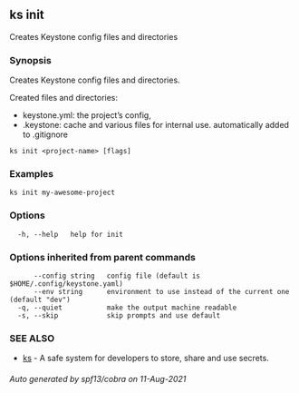 ## ks init

Creates Keystone config files and directories

### Synopsis

Creates Keystone config files and directories.

Created files and directories:
 - keystone.yml: the project’s config,
 - .keystone:    cache and various files for internal use. 
                 automatically added to .gitignore


```
ks init <project-name> [flags]
```

### Examples

```
ks init my-awesome-project
```

### Options

```
  -h, --help   help for init
```

### Options inherited from parent commands

```
      --config string   config file (default is $HOME/.config/keystone.yaml)
      --env string      environment to use instead of the current one (default "dev")
  -q, --quiet           make the output machine readable
  -s, --skip            skip prompts and use default
```

### SEE ALSO

* [ks](ks.md)	 - A safe system for developers to store, share and use secrets.

###### Auto generated by spf13/cobra on 11-Aug-2021
